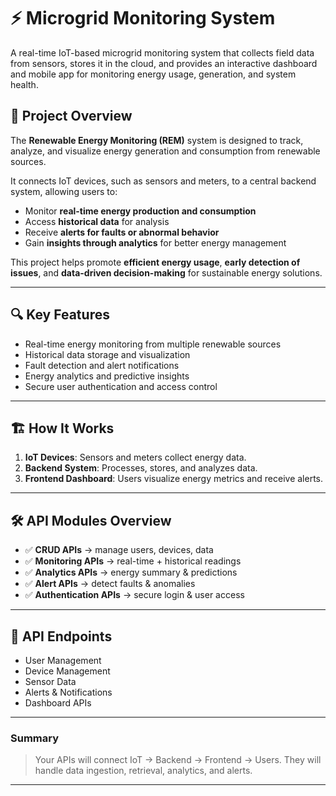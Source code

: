 # ⚡ Microgrid Monitoring System

A real-time IoT-based microgrid monitoring system that collects field data from sensors, stores it in the cloud, and provides an interactive dashboard and mobile app for monitoring energy usage, generation, and system health.


## 📌 Project Overview
The **Renewable Energy Monitoring (REM)** system is designed to track, analyze, and visualize energy generation and consumption from renewable sources.  

It connects IoT devices, such as sensors and meters, to a central backend system, allowing users to:

- Monitor **real-time energy production and consumption**  
- Access **historical data** for analysis  
- Receive **alerts for faults or abnormal behavior**  
- Gain **insights through analytics** for better energy management  

This project helps promote **efficient energy usage**, **early detection of issues**, and **data-driven decision-making** for sustainable energy solutions.

---
## 🔍 Key Features

- Real-time energy monitoring from multiple renewable sources  
- Historical data storage and visualization  
- Fault detection and alert notifications  
- Energy analytics and predictive insights  
- Secure user authentication and access control  

---

## 🏗️ How It Works

1. **IoT Devices**: Sensors and meters collect energy data.  
2. **Backend System**: Processes, stores, and analyzes data.  
3. **Frontend Dashboard**: Users visualize energy metrics and receive alerts.  

---

## 🛠️ API Modules Overview

- ✅ **CRUD APIs** → manage users, devices, data
- ✅ **Monitoring APIs** → real-time + historical readings
- ✅ **Analytics APIs** → energy summary & predictions
- ✅ **Alert APIs** → detect faults & anomalies
- ✅ **Authentication APIs** → secure login & user access

---

## 🔗 API Endpoints

- User Management
- Device Management
- Sensor Data
- Alerts & Notifications
- Dashboard APIs

---

### Summary

> Your APIs will connect IoT → Backend → Frontend → Users. They will handle data ingestion, retrieval, analytics, and alerts.

---